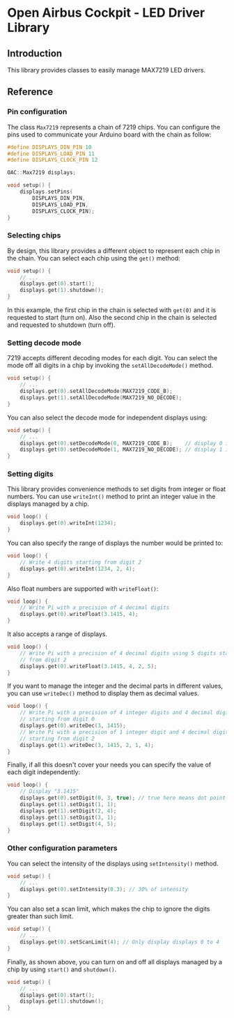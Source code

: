 # Open Airbus Cockpit - LED Driver Library

## Introduction

This library provides classes to easily manage MAX7219 LED drivers.

## Reference

### Pin configuration

The class `Max7219` represents a chain of 7219 chips. You can configure
the pins used to communicate your Arduino board with the chain as follow:

```c++
#define DISPLAYS_DIN_PIN 10
#define DISPLAYS_LOAD_PIN 11
#define DISPLAYS_CLOCK_PIN 12

OAC::Max7219 displays;

void setup() {
    displays.setPins(
        DISPLAYS_DIN_PIN,
        DISPLAYS_LOAD_PIN,
        DISPLAYS_CLOCK_PIN);
}
```

### Selecting chips

By design, this library provides a different object to represent each chip in
the chain. You can select each chip using the `get()` method:

```c++
void setup() {
    // ...
    displays.get(0).start();
    displays.get(1).shutdown();
}
```

In this example, the first chip in the chain is selected with `get(0)` and it
is requested to start (turn on). Also the second chip in the chain is selected
and requested to shutdown (turn off).

### Setting decode mode

7219 accepts different decoding modes for each digit. You can select the mode
off all digits in a chip by invoking the `setAllDecodeMode()` method.

```c++
void setup() {
    // ...
    displays.get(0).setAllDecodeMode(MAX7219_CODE_B);
    displays.get(1).setAllDecodeMode(MAX7219_NO_DECODE);
}
```

You can also select the decode mode for independent displays using:

```c++
void setup() {
    // ...
    displays.get(0).setDecodeMode(0, MAX7219_CODE_B);    // display 0 in code-b
    displays.get(0).setDecodeMode(1, MAX7219_NO_DECODE); // display 1 in no decode
}
```

### Setting digits

This library provides convenience methods to set digits from integer or float
numbers. You can use `writeInt()` method to print an integer value in the
displays managed by a chip.

```c++
void loop() {
    displays.get(0).writeInt(1234);
}
```

You can also specify the range of displays the number would be printed to:

```c++
void loop() {
    // Write 4 digits starting from digit 2
    displays.get(0).writeInt(1234, 2, 4);
}
```

Also float numbers are supported with `writeFloat()`:

```c++
void loop() {
    // Write Pi with a precision of 4 decimal digits
    displays.get(0).writeFloat(3.1415, 4);
}
```

It also accepts a range of displays.

```c++
void loop() {
    // Write Pi with a precision of 4 decimal digits using 5 digits starting
    // from digit 2
    displays.get(0).writeFloat(3.1415, 4, 2, 5);
}
```

If you want to manage the integer and the decimal parts in different values,
you can use `writeDec()` method to display them as decimal values.

```c++
void loop() {
    // Write Pi with a precision of 4 integer digits and 4 decimal digits
    // starting from digit 0
    displays.get(0).writeDec(3, 1415);
    // Write Pi with a precision of 1 integer digit and 4 decimal digits
    // starting from digit 2
    displays.get(1).writeDec(3, 1415, 2, 1, 4);
}
```

Finally, if all this doesn't cover your needs you can specify the value of
each digit independently:

```c++
void loop() {
    // Display "3.1415"
    displays.get(0).setDigit(0, 3, true); // true here means dot point
    displays.get(1).setDigit(1, 1);
    displays.get(1).setDigit(2, 4);
    displays.get(1).setDigit(3, 1);
    displays.get(1).setDigit(4, 5);
}
```

### Other configuration parameters

You can select the intensity of the displays using `setIntensity()` method.

```c++
void setup() {
    // ...
    displays.get(0).setIntensity(0.3); // 30% of intensity
}
```

You can also set a scan limit, which makes the chip to ignore the digits
greater than such limit.

```c++
void setup() {
    // ...
    displays.get(0).setScanLimit(4); // Only display displays 0 to 4
}
```

Finally, as shown above, you can turn on and off all displays managed by a chip
by using `start()` and `shutdown()`.

```c++
void setup() {
    // ...
    displays.get(0).start();
    displays.get(1).shutdown();
}
```
